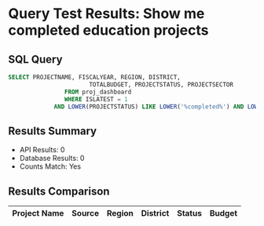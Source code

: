 # Query Test Results: Show me completed education projects

## SQL Query
```sql
SELECT PROJECTNAME, FISCALYEAR, REGION, DISTRICT,
                       TOTALBUDGET, PROJECTSTATUS, PROJECTSECTOR
                FROM proj_dashboard
                WHERE ISLATEST = 1
             AND LOWER(PROJECTSTATUS) LIKE LOWER('%completed%') AND LOWER(PROJECTSECTOR) LIKE LOWER('%education%') ORDER BY PROJECTNAME ASC
```

## Results Summary
* API Results: 0
* Database Results: 0
* Counts Match: Yes

## Results Comparison

| Project Name | Source | Region | District | Status | Budget |
|--------------|---------|---------|-----------|---------|----------|
